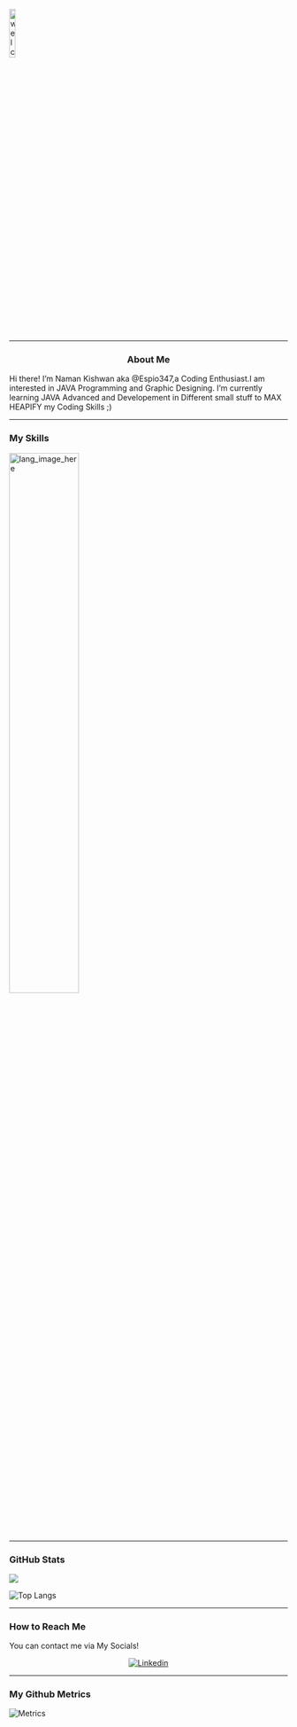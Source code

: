 <!--- Banner --->
<p> <img width=15%" src="https://github.com/Espio347/PrivateGitProfileStuff/blob/main/bannessr.gif" alt="welcome_banner"></img></p>
<hr></hr>
  
<!--- About Section --->
  <h3 align="center"><b>About Me</b></h3>
  
Hi there! I’m Naman Kishwan aka @Espio347,a Coding Enthusiast.I am interested in JAVA Programming and Graphic Designing.
I’m currently learning JAVA Advanced and Developement in Different small stuff to MAX HEAPIFY my Coding Skills ;) 
<hr></hr>
  
<!--- My Skills --->
  <h3 align="left">My Skills</h3>
  <p align="left"><img width=50%" src="https://github.com/Espio347/PrivateGitProfileStuff/blob/main/SKILLS.png" alt="lang_image_here"></img></p>
  <hr></hr>
  
<!--- Github Stats --->
  
<h3 align="left">GitHub Stats</h3>
<a href="">
  <img align="centre" src="https://github-readme-stats.vercel.app/api?username=Espio347&count_private=true&include_all_commits=true&show_icons=true&title_color=A5C9CA&text_color=E7F6F2&icon_color=395B64&bg_color=2C3333" />
<a />
  
![Top Langs](https://github-readme-stats.vercel.app/api/top-langs/?username=Espio347&layout=compact&title_color=A5C9CA&text_color=E7F6F2&icon_color=395B64&bg_color=2C3333&langs_count=8)

<hr></hr>  

<!--- My Social Handles --->
  
<h3 align="left">How to Reach Me</h3>
You can contact me via My Socials!
 
<p align="center">
    <a href="https://www.linkedin.com/in/naman-kishwan-6a9123239/">
        <img src="https://img.shields.io/badge/Linkedin-%230077B5.svg?style=for-the-badge&logo=linkedin&logoColor=A5C9CA" alt="Linkedin" />
    </a>
</p>
<hr></hr>
<!--- Github Metrics --->  
  
<h3 align="left">My Github Metrics</h3>

![Metrics](https://metrics.lecoq.io/Espio347?template=classic&base.header=0&gists=1&lines=1)  
  

